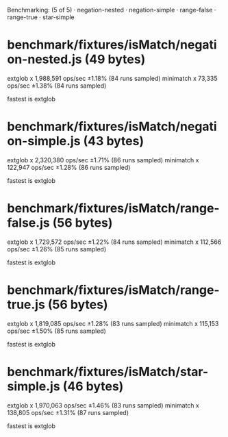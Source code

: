 Benchmarking: (5 of 5)
 · negation-nested
 · negation-simple
 · range-false
 · range-true
 · star-simple

# benchmark/fixtures/isMatch/negation-nested.js (49 bytes)
  extglob x 1,988,591 ops/sec ±1.18% (84 runs sampled)
  minimatch x 73,335 ops/sec ±1.38% (84 runs sampled)

  fastest is extglob

# benchmark/fixtures/isMatch/negation-simple.js (43 bytes)
  extglob x 2,320,380 ops/sec ±1.71% (86 runs sampled)
  minimatch x 122,947 ops/sec ±1.28% (86 runs sampled)

  fastest is extglob

# benchmark/fixtures/isMatch/range-false.js (56 bytes)
  extglob x 1,729,572 ops/sec ±1.22% (84 runs sampled)
  minimatch x 112,566 ops/sec ±1.26% (85 runs sampled)

  fastest is extglob

# benchmark/fixtures/isMatch/range-true.js (56 bytes)
  extglob x 1,819,085 ops/sec ±1.28% (83 runs sampled)
  minimatch x 115,153 ops/sec ±1.50% (85 runs sampled)

  fastest is extglob

# benchmark/fixtures/isMatch/star-simple.js (46 bytes)
  extglob x 1,970,063 ops/sec ±1.46% (83 runs sampled)
  minimatch x 138,805 ops/sec ±1.31% (87 runs sampled)

  fastest is extglob
